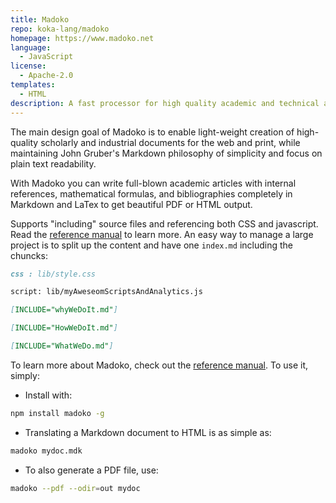 ```yaml
---
title: Madoko
repo: koka-lang/madoko
homepage: https://www.madoko.net
language:
  - JavaScript
license:
  - Apache-2.0
templates:
  - HTML
description: A fast processor for high quality academic and technical articles from Markdown and LaTeX.
---
```


The main design goal of Madoko is to enable light-weight creation of
high-quality scholarly and industrial documents for the web and print,
while maintaining John Gruber's Markdown philosophy of simplicity and
focus on plain text readability.

With Madoko you can write full-blown academic articles with internal references, mathematical formulas, and bibliographies completely in Markdown and LaTex to get beautiful PDF or HTML output.

Supports "including" source files and referencing both CSS and javascript. Read the [reference manual] to learn more. An easy way to manage a large project is to split up the content and have one `index.md` including the chuncks:

```md
css : lib/style.css

script: lib/myAweseomScriptsAndAnalytics.js

[INCLUDE="whyWeDoIt.md"]

[INCLUDE="HowWeDoIt.md"]

[INCLUDE="WhatWeDo.md"]
```

To learn more about Madoko, check out the [reference manual]. To use it, simply:

- Install with:

```sh
npm install madoko -g
```

- Translating a Markdown document to HTML is as simple as:

```sh
madoko mydoc.mdk
```

- To also generate a PDF file, use:

```sh
madoko --pdf --odir=out mydoc
```

[reference manual]: https://madoko.org/reference.html
